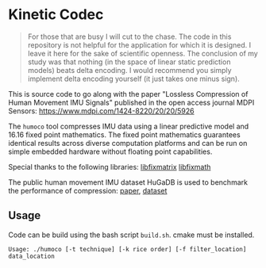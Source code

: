 # Kinetic Codec

> For those that are busy I will cut to the chase. The code in this repository is not helpful for the application for which it is designed. I leave it here for the sake of scientific openness. The conclusion of my study was that nothing (in the space of linear static prediction models) beats delta encoding. I would recommend you simply implement delta encoding yourself (it just takes one minus sign).

This is source code to go along with the paper "Lossless Compression of Human Movement IMU Signals" published in the open access journal MDPI Sensors:
https://www.mdpi.com/1424-8220/20/20/5926

The `humoco` tool compresses IMU data using a linear predictive model and 16.16 fixed point mathematics. The fixed point mathematics guarantees identical results across diverse computation platforms and can be run on simple embedded hardware without floating point capabilities.

Special thanks to the following libraries:
[libfixmatrix](https://github.com/PetteriAimonen/libfixmatrix)
[libfixmath](https://code.google.com/archive/p/libfixmath/)

The public human movement IMU dataset HuGaDB is used to benchmark the performance of compression:
[paper](https://arxiv.org/abs/1705.08506), [dataset](https://github.com/romanchereshnev/HuGaDB)


## Usage

Code can be build using the bash script `build.sh`. cmake must be installed.


```
Usage: ./humoco [-t technique] [-k rice order] [-f filter_location] data_location
```
